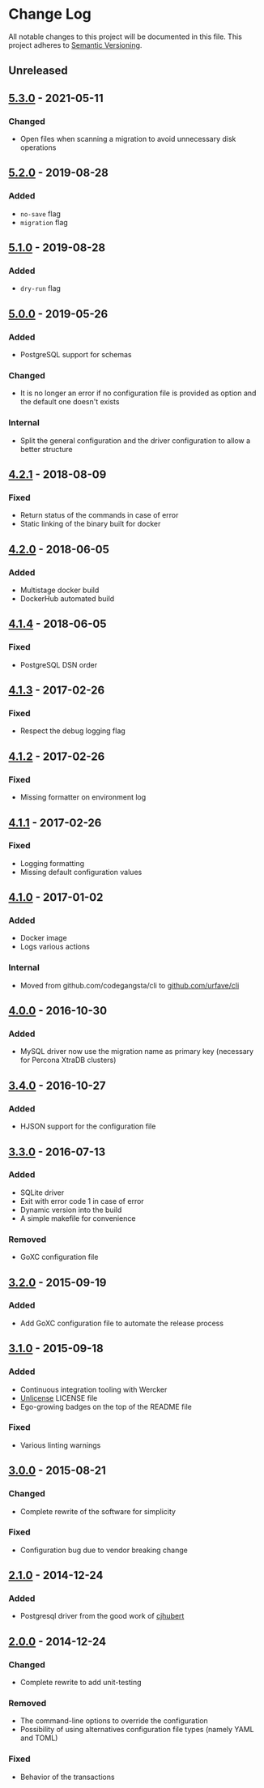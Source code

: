 # Change Log
All notable changes to this project will be documented in this file.
This project adheres to [Semantic Versioning](http://semver.org/).

## Unreleased

## [5.3.0](https://github.com/elwinar/rambler/releases/tag/5.2.0) - 2021-05-11
### Changed
- Open files when scanning a migration to avoid unnecessary disk operations

## [5.2.0](https://github.com/elwinar/rambler/releases/tag/5.2.0) - 2019-08-28
### Added
- `no-save` flag
- `migration` flag

## [5.1.0](https://github.com/elwinar/rambler/releases/tag/5.1.0) - 2019-08-28
### Added
- `dry-run` flag

## [5.0.0](https://github.com/elwinar/rambler/releases/tag/5.0.0) - 2019-05-26
### Added
- PostgreSQL support for schemas
### Changed
- It is no longer an error if no configuration file is provided as option and
  the default one doesn't exists
### Internal
- Split the general configuration and the driver configuration to allow a
  better structure

## [4.2.1](https://github.com/elwinar/rambler/releases/tag/4.2.1) - 2018-08-09
### Fixed
- Return status of the commands in case of error
- Static linking of the binary built for docker

## [4.2.0](https://github.com/elwinar/rambler/releases/tag/4.2.0) - 2018-06-05
### Added
- Multistage docker build
- DockerHub automated build

## [4.1.4](https://github.com/elwinar/rambler/releases/tag/4.1.4) - 2018-06-05
### Fixed
- PostgreSQL DSN order

## [4.1.3](https://github.com/elwinar/rambler/releases/tag/4.1.3) - 2017-02-26
### Fixed
- Respect the debug logging flag

## [4.1.2](https://github.com/elwinar/rambler/releases/tag/4.1.2) - 2017-02-26
### Fixed
- Missing formatter on environment log

## [4.1.1](https://github.com/elwinar/rambler/releases/tag/4.1.1) - 2017-02-26
### Fixed
- Logging formatting
- Missing default configuration values

## [4.1.0](https://github.com/elwinar/rambler/releases/tag/4.1.0) - 2017-01-02
### Added
- Docker image
- Logs various actions

### Internal
- Moved from github.com/codegangsta/cli to [github.com/urfave/cli](https://github.com/urfave/cli)

## [4.0.0](https://github.com/elwinar/rambler/releases/tag/4.0.0) - 2016-10-30
### Added
- MySQL driver now use the migration name as primary key (necessary for Percona
  XtraDB clusters)

## [3.4.0](https://github.com/elwinar/rambler/releases/tag/v3.4.0) - 2016-10-27
### Added
- HJSON support for the configuration file

## [3.3.0](https://github.com/elwinar/rambler/releases/tag/v3.3.0) - 2016-07-13
### Added
- SQLite driver
- Exit with error code 1 in case of error
- Dynamic version into the build
- A simple makefile for convenience

### Removed
- GoXC configuration file

## [3.2.0](https://github.com/elwinar/rambler/releases/tag/v3.2.0) - 2015-09-19
### Added
- Add GoXC configuration file to automate the release process

## [3.1.0](https://github.com/elwinar/rambler/releases/tag/v3.1.0) - 2015-09-18
### Added
- Continuous integration tooling with Wercker
- [Unlicense](http://unlicense.org/) LICENSE file
- Ego-growing badges on the top of the README file

### Fixed
- Various linting warnings

## [3.0.0](https://github.com/elwinar/rambler/releases/tag/v3.0.0) - 2015-08-21
### Changed
- Complete rewrite of the software for simplicity

### Fixed
- Configuration bug due to vendor breaking change

## [2.1.0](https://github.com/elwinar/rambler/releases/tag/v2.1.0) - 2014-12-24
### Added
- Postgresql driver from the good work of [cjhubert](https://github.com/cjhubert)

## [2.0.0](https://github.com/elwinar/rambler/releases/tag/v2.0.0) - 2014-12-24
### Changed
- Complete rewrite to add unit-testing

### Removed
- The command-line options to override the configuration
- Possibility of using alternatives configuration file types (namely YAML and
  TOML)

### Fixed
- Behavior of the transactions
